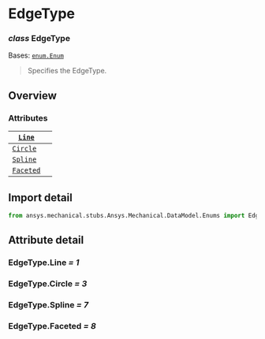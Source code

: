 <a id="edgetype"></a>

# EdgeType

<a id="EdgeType"></a>

### *class* EdgeType

Bases: [`enum.Enum`](https://docs.python.org/3/library/enum.html#enum.Enum)

> Specifies the EdgeType.

> <!-- !! processed by numpydoc !! -->

<a id="overview"></a>

## Overview

### Attributes

| [`Line`](#EdgeType.Line)       |    |
|--------------------------------|----|
| [`Circle`](#EdgeType.Circle)   |    |
| [`Spline`](#EdgeType.Spline)   |    |
| [`Faceted`](#EdgeType.Faceted) |    |

<a id="import-detail"></a>

## Import detail

```python
from ansys.mechanical.stubs.Ansys.Mechanical.DataModel.Enums import EdgeType
```

<a id="attribute-detail"></a>

## Attribute detail

<a id="EdgeType.Line"></a>

### EdgeType.Line *= 1*

<a id="EdgeType.Circle"></a>

### EdgeType.Circle *= 3*

<a id="EdgeType.Spline"></a>

### EdgeType.Spline *= 7*

<a id="EdgeType.Faceted"></a>

### EdgeType.Faceted *= 8*
